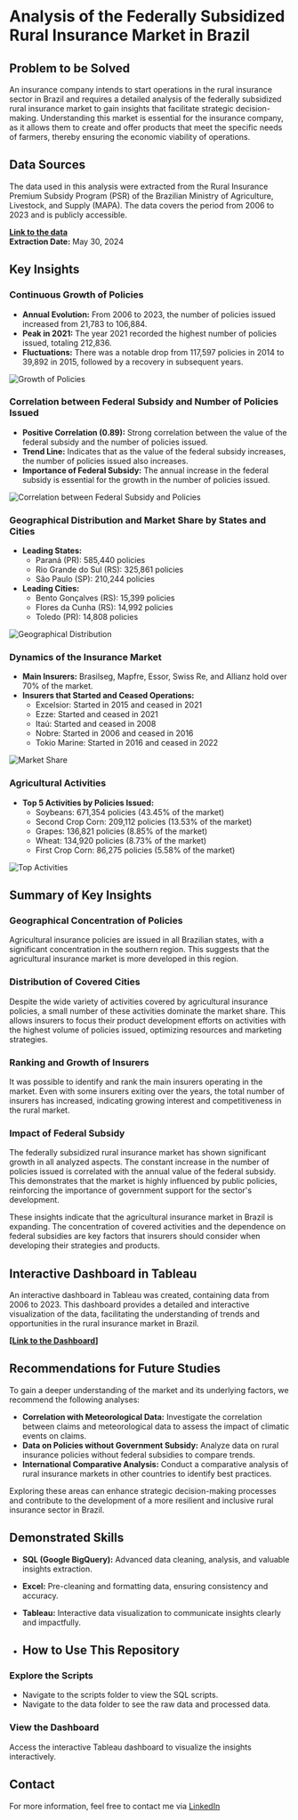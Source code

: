 # Analysis of the Federally Subsidized Rural Insurance Market in Brazil

## Problem to be Solved

An insurance company intends to start operations in the rural insurance sector in Brazil and requires a detailed analysis of the federally subsidized rural insurance market to gain insights that facilitate strategic decision-making. Understanding this market is essential for the insurance company, as it allows them to create and offer products that meet the specific needs of farmers, thereby ensuring the economic viability of operations.

## Data Sources

The data used in this analysis were extracted from the Rural Insurance Premium Subsidy Program (PSR) of the Brazilian Ministry of Agriculture, Livestock, and Supply (MAPA). The data covers the period from 2006 to 2023 and is publicly accessible.

**[Link to the data](https://www.gov.br/agricultura/pt-br/assuntos/riscos-seguro/seguro-rural/dados)**  
**Extraction Date:** May 30, 2024

## Key Insights

### Continuous Growth of Policies

- **Annual Evolution:** From 2006 to 2023, the number of policies issued increased from 21,783 to 106,884.
- **Peak in 2021:** The year 2021 recorded the highest number of policies issued, totaling 212,836.
- **Fluctuations:** There was a notable drop from 117,597 policies in 2014 to 39,892 in 2015, followed by a recovery in subsequent years.

![Growth of Policies](Charts/Evo.Pol.png)

### Correlation between Federal Subsidy and Number of Policies Issued

- **Positive Correlation (0.89):** Strong correlation between the value of the federal subsidy and the number of policies issued.
- **Trend Line:** Indicates that as the value of the federal subsidy increases, the number of policies issued also increases.
- **Importance of Federal Subsidy:** The annual increase in the federal subsidy is essential for the growth in the number of policies issued.

![Correlation between Federal Subsidy and Policies](Charts/Correlation.png)

### Geographical Distribution and Market Share by States and Cities

- **Leading States:**
  - Paraná (PR): 585,440 policies
  - Rio Grande do Sul (RS): 325,861 policies
  - São Paulo (SP): 210,244 policies
- **Leading Cities:**
  - Bento Gonçalves (RS): 15,399 policies
  - Flores da Cunha (RS): 14,992 policies
  - Toledo (PR): 14,808 policies

![Geographical Distribution](Charts/Geo.distr.png)

### Dynamics of the Insurance Market

- **Main Insurers:** Brasilseg, Mapfre, Essor, Swiss Re, and Allianz hold over 70% of the market.
- **Insurers that Started and Ceased Operations:**
  - Excelsior: Started in 2015 and ceased in 2021
  - Ezze: Started and ceased in 2021
  - Itaú: Started and ceased in 2008
  - Nobre: Started in 2006 and ceased in 2016
  - Tokio Marine: Started in 2016 and ceased in 2022

![Market Share](Charts/Market.share.png)

### Agricultural Activities

- **Top 5 Activities by Policies Issued:**
  - Soybeans: 671,354 policies (43.45% of the market)
  - Second Crop Corn: 209,112 policies (13.53% of the market)
  - Grapes: 136,821 policies (8.85% of the market)
  - Wheat: 134,920 policies (8.73% of the market)
  - First Crop Corn: 86,275 policies (5.58% of the market)

![Top Activities](Charts/Ranking.activities.png)

## Summary of Key Insights

### Geographical Concentration of Policies

Agricultural insurance policies are issued in all Brazilian states, with a significant concentration in the southern region. This suggests that the agricultural insurance market is more developed in this region.

### Distribution of Covered Cities

Despite the wide variety of activities covered by agricultural insurance policies, a small number of these activities dominate the market share. This allows insurers to focus their product development efforts on activities with the highest volume of policies issued, optimizing resources and marketing strategies.

### Ranking and Growth of Insurers

It was possible to identify and rank the main insurers operating in the market. Even with some insurers exiting over the years, the total number of insurers has increased, indicating growing interest and competitiveness in the rural market.

### Impact of Federal Subsidy

The federally subsidized rural insurance market has shown significant growth in all analyzed aspects. The constant increase in the number of policies issued is correlated with the annual value of the federal subsidy. This demonstrates that the market is highly influenced by public policies, reinforcing the importance of government support for the sector's development.

These insights indicate that the agricultural insurance market in Brazil is expanding. The concentration of covered activities and the dependence on federal subsidies are key factors that insurers should consider when developing their strategies and products.

## Interactive Dashboard in Tableau

An interactive dashboard in Tableau was created, containing data from 2006 to 2023. This dashboard provides a detailed and interactive visualization of the data, facilitating the understanding of trends and opportunities in the rural insurance market in Brazil.

**[[Link to the Dashboard](https://public.tableau.com/views/RuralInsuranceSubsidyProgramofBrazilPSR-2006-2023/RuralInsuranceSubsidyProgramofBrazilPSR-2006-2023?:language=pt-BR&:sid=&:display_count=n&:origin=viz_share_link)]**

## Recommendations for Future Studies

To gain a deeper understanding of the market and its underlying factors, we recommend the following analyses:

- **Correlation with Meteorological Data:** Investigate the correlation between claims and meteorological data to assess the impact of climatic events on claims.
- **Data on Policies without Government Subsidy:** Analyze data on rural insurance policies without federal subsidies to compare trends.
- **International Comparative Analysis:** Conduct a comparative analysis of rural insurance markets in other countries to identify best practices.

Exploring these areas can enhance strategic decision-making processes and contribute to the development of a more resilient and inclusive rural insurance sector in Brazil.

## Demonstrated Skills

- **SQL (Google BigQuery):** Advanced data cleaning, analysis, and valuable insights extraction.
- **Excel:** Pre-cleaning and formatting data, ensuring consistency and accuracy.
- **Tableau:** Interactive data visualization to communicate insights clearly and impactfully.

- ## How to Use This Repository

### Explore the Scripts

- Navigate to the scripts folder to view the SQL scripts.
- Navigate to the data folder to see the raw data and processed data.

### View the Dashboard

Access the interactive Tableau dashboard to visualize the insights interactively.

## Contact

For more information, feel free to contact me via [LinkedIn](https://www.linkedin.com/in/diego-barbosa-de-oliveira-aa8b4ba7/)
